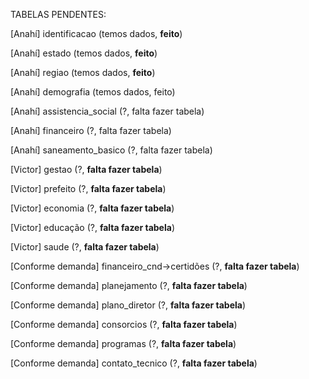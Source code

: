 TABELAS PENDENTES:



\[Anahí] identificacao (temos dados, **feito**)

\[Anahí] estado (temos dados, **feito**)

\[Anahí] regiao (temos dados, **feito**)

\[Anahí] demografia (temos dados, feito)

\[Anahí] assistencia\_social (?, falta fazer tabela)

\[Anahí] financeiro (?, falta fazer tabela)

\[Anahí] saneamento\_basico (?, falta fazer tabela)

\[Victor] gestao (?, **falta fazer tabela**)

\[Victor] prefeito (?, **falta fazer tabela**)

\[Victor] economia (?, **falta fazer tabela**)

\[Victor] educação (?, **falta fazer tabela**)

\[Victor] saude (?, **falta fazer tabela**)





\[Conforme demanda] financeiro\_cnd->certidões (?, **falta fazer tabela**)

\[Conforme demanda] planejamento (?, **falta fazer tabela**)

\[Conforme demanda] plano\_diretor (?, **falta fazer tabela**)

\[Conforme demanda] consorcios (?, **falta fazer tabela**)

\[Conforme demanda] programas (?, **falta fazer tabela**)

\[Conforme demanda] contato\_tecnico (?, **falta fazer tabela**)






